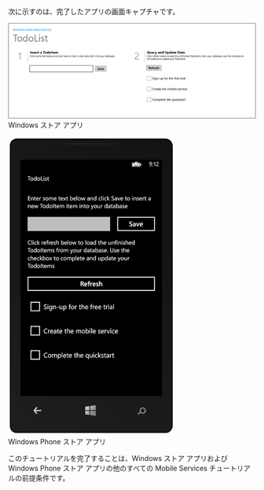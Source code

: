 
次に示すのは、完了したアプリの画面キャプチャです。

![](./media/mobile-services-windows-universal-get-started/mobile-quickstart-completed.png) <br/>Windows ストア アプリ

![](./media/mobile-services-windows-universal-get-started/mobile-quickstart-completed-wp8.png) <br/>Windows Phone ストア アプリ

このチュートリアルを完了することは、Windows ストア アプリおよび Windows Phone ストア アプリの他のすべての Mobile Services チュートリアルの前提条件です。

<!---HONumber=Oct15_HO3-->